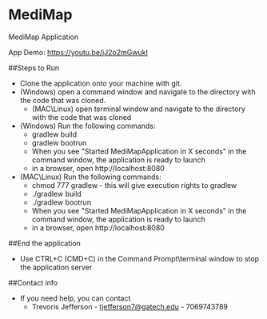 # MediMap
MediMap Application

App Demo: https://youtu.be/jJ2o2mGwukI

##Steps to Run
* Clone the application onto your machine with git.
* (Windows) open a command window and navigate to the directory with the code that was cloned.
  * (MAC\Linux) open terminal window and navigate to the directory with the code that was cloned
* (Windows) Run the following commands:
  * gradlew build
  * gradlew bootrun
  * When you see "Started MediMapApplication in X seconds" in the command window, the application is ready to launch
  * in a browser, open http://localhost:8080
* (MAC\Linux) Run the following commands:
  * chmod 777 gradlew - this will give execution rights to gradlew
  * ./gradlew build
  * ./gradlew bootrun
  * When you see "Started MediMapApplication in X seconds" in the command window, the application is ready to launch
  * in a browser, open http://localhost:8080  
  
  
  
##End the application
* Use CTRL+C (CMD+C) in the Command Prompt\terminal window to stop the application server
  
##Contact info
* If you need help, you can contact
  - Trevoris Jefferson - tjefferson7@gatech.edu - 7069743789
